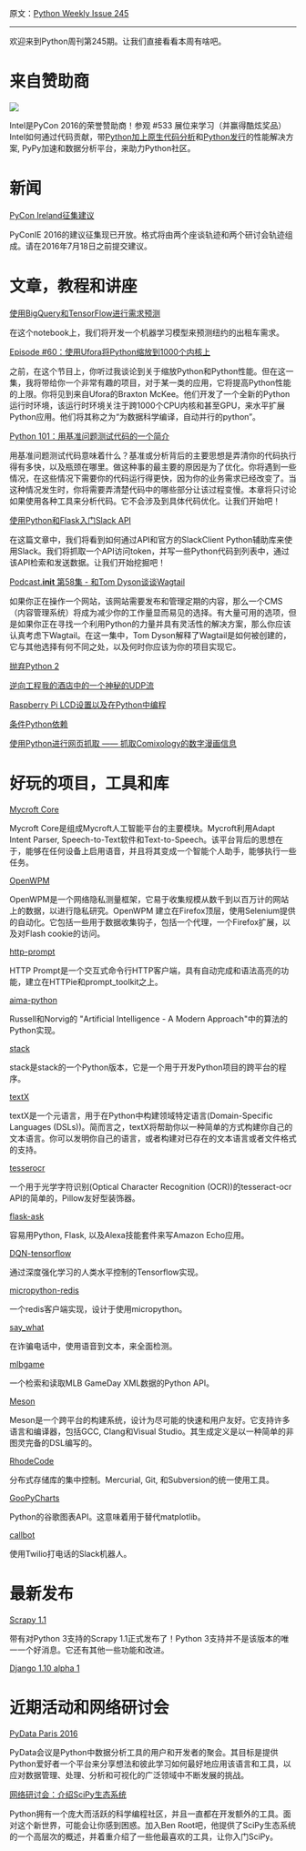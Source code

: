原文：[Python Weekly Issue 245](http://us2.campaign-archive2.com/?u=e2e180baf855ac797ef407fc7&id=bb4672538f&e=148158c7b4)

---

欢迎来到Python周刊第245期。让我们直接看看本周有啥吧。

# 来自赞助商

[![](https://gallery.mailchimp.com/e2e180baf855ac797ef407fc7/images/711a53fa-d9a3-4b1d-897c-853ccb078c96.png)](https://software.intel.com/en-us/intel-sdp-home)

Intel是PyCon 2016的荣誉赞助商！参观 #533 展位来学习（并赢得酷炫奖品）Intel如何通过代码贡献，带[Python加上原生代码分析](https://software.intel.com/en-us/python-profiling)和[Python发行](https://software.intel.com/en-us/python-distribution)的性能解决方案, PyPy加速和数据分析平台，来助力Python社区。


# 新闻

[PyCon Ireland征集建议](https://python.ie/pycon-2016/call-proposals/)

PyConIE 2016的建议征集现已开放。格式将由两个座谈轨迹和两个研讨会轨迹组成。请在2016年7月18日之前提交建议。


# 文章，教程和讲座

[使用BigQuery和TensorFlow进行需求预测](http://nbviewer.jupyter.org/github/GoogleCloudPlatform/training-data-analyst/blob/blog_20160513/CPB100/lab4a/demandforecast.ipynb)

在这个notebook上，我们将开发一个机器学习模型来预测纽约的出租车需求。

[Episode #60：使用Ufora将Python缩放到1000个内核上](https://talkpython.fm/episodes/show/60/scaling-python-to-1000-s-of-cores-with-ufora)

之前，在这个节目上，你听过我谈论到关于缩放Python和Python性能。但在这一集，我将带给你一个非常有趣的项目，对于某一类的应用，它将提高Python性能的上限。你将见到来自Ufora的Braxton McKee。他们开发了一个全新的Python运行时环境，该运行时环境关注于跨1000个CPU内核和甚至GPU，来水平扩展Python应用。他们将其称之为“为数据科学编译，自动并行的python”。

[Python 101：用基准问题测试代码的一个简介](http://www.blog.pythonlibrary.org/2016/05/24/python-101-an-intro-to-benchmarking-your-code/)

用基准问题测试代码意味着什么？基准或分析背后的主要思想是弄清你的代码执行得有多快，以及瓶颈在哪里。做这种事的最主要的原因是为了优化。你将遇到一些情况，在这些情况下需要你的代码运行得更快，因为你的业务需求已经改变了。当这种情况发生时，你将需要弄清楚代码中的哪些部分让该过程变慢。本章将只讨论如果使用各种工具来分析代码。它不会涉及到具体代码优化。让我们开始吧！

[使用Python和Flask入门Slack API](https://realpython.com/blog/python/getting-started-with-the-slack-api-using-python-and-flask)

在这篇文章中，我们将看到如何通过API和官方的SlackClient Python辅助库来使用Slack。我们将抓取一个API访问token，并写一些Python代码到列表中，通过该API检索和发送数据。让我们开始挖掘吧！

[Podcast.__init__ 第58集 - 和Tom Dyson谈谈Wagtail](http://pythonpodcast.com/tom-dyson-wagtail.html)

如果你正在操作一个网站，该网站需要发布和管理定期的内容，那么一个CMS（内容管理系统）将成为减少你的工作量显而易见的选择。有大量可用的选项，但是如果你正在寻找一个利用Python的力量并具有灵活性的解决方案，那么你应该认真考虑下Wagtail。在这一集中，Tom Dyson解释了Wagtail是如何被创建的，它与其他选择有何不同之处，以及何时你应该为你的项目实现它。

[抛弃Python 2](https://asmeurer.github.io/blog/posts/moving-away-from-python-2/) 

[逆向工程我的酒店中的一个神秘的UDP流](http://wiki.gkbrk.com/Hotel_Music.html)

[Raspberry Pi LCD设置以及在Python中编程](https://www.youtube.com/watch?v=zC3i3CbKZfw)

[条件Python依赖](https://hynek.me/articles/conditional-python-dependencies/) 

[使用Python进行网页抓取 —— 抓取Comixology的数字漫画信息](http://felipegalvao.com.br/blog/2016/05/24/web-scraping-with-python-scraping-digital-comics-information-from-comixology/)


# 好玩的项目，工具和库

[Mycroft Core](https://github.com/MycroftAI/mycroft-core)

Mycroft Core是组成Mycroft人工智能平台的主要模块。Mycroft利用Adapt Intent Parser, Speech-to-Text软件和Text-to-Speech。该平台背后的思想在于，能够在任何设备上启用语音，并且将其变成一个智能个人助手，能够执行一些任务。

[OpenWPM](https://github.com/citp/OpenWPM)

OpenWPM是一个网络隐私测量框架，它易于收集规模从数千到以百万计的网站上的数据，以进行隐私研究。OpenWPM 建立在Firefox顶层，使用Selenium提供的自动化。它包括一些用于数据收集钩子，包括一个代理，一个Firefox扩展，以及对Flash cookie的访问。

[http-prompt](https://github.com/eliangcs/http-prompt)

HTTP Prompt是一个交互式命令行HTTP客户端，具有自动完成和语法高亮的功能，建立在HTTPie和prompt_toolkit之上。

[aima-python](https://github.com/aimacode/aima-python)

Russell和Norvig的 "Artificial Intelligence - A Modern Approach"中的算法的Python实现。

[stack](https://github.com/RyanKung/stack) 

stack是stack的一个Python版本，它是一个用于开发Python项目的跨平台的程序。

[textX](https://github.com/igordejanovic/textX) 

textX是一个元语言，用于在Python中构建领域特定语言(Domain-Specific Languages (DSLs))。简而言之，textX将帮助你以一种简单的方式构建你自己的文本语言。你可以发明你自己的语言，或者构建对已存在的文本语言或者文件格式的支持。

[tesserocr](https://github.com/sirfz/tesserocr)

一个用于光学字符识别(Optical Character Recognition (OCR))的tesseract-ocr API的简单的，Pillow友好型装饰器。

[flask-ask](https://github.com/johnwheeler/flask-ask)

容易用Python, Flask, 以及Alexa技能套件来写Amazon Echo应用。

[DQN-tensorflow](https://github.com/devsisters/DQN-tensorflow)

通过深度强化学习的人类水平控制的Tensorflow实现。

[micropython-redis](https://github.com/dwighthubbard/micropython-redis)

一个redis客户端实现，设计于使用micropython。

[say_what](https://github.com/joshnewlan/say_what)

在诈骗电话中，使用语音到文本，来全面检测。

[mlbgame](https://github.com/zachpanz88/mlbgame)

一个检索和读取MLB GameDay XML数据的Python API。

[Meson](https://github.com/mesonbuild/meson/)

Meson是一个跨平台的构建系统，设计为尽可能的快速和用户友好。它支持许多语言和编译器，包括GCC, Clang和Visual Studio。其生成定义是以一种简单的非图灵完备的DSL编写的。

[RhodeCode](https://rhodecode.com/download/community) 

分布式存储库的集中控制。Mercurial, Git, 和Subversion的统一使用工具。

[GooPyCharts](https://github.com/Dfenestrator/GooPyCharts)

Python的谷歌图表API。这意味着用于替代matplotlib。

[callbot](https://github.com/makaimc/callbot)

使用Twilio打电话的Slack机器人。


# 最新发布

[Scrapy 1.1](https://blog.scrapinghub.com/2016/05/25/data-extraction-with-scrapy-and-python-3/)
 
带有对Python 3支持的Scrapy 1.1正式发布了！Python 3支持并不是该版本的唯一一个好消息。它还有其他一些功能和改进。

[Django 1.10 alpha 1](https://www.djangoproject.com/weblog/2016/may/20/django-110-alpha-1-released/)


# 近期活动和网络研讨会

[PyData Paris 2016](http://pydata.org/paris2016/)

PyData会议是Python中数据分析工具的用户和开发者的聚会。其目标是提供Python爱好者一个平台来分享想法和彼此学习如何最好地应用该语言和工具，以应对数据管理、处理、分析和可视化的广泛领域中不断发展的挑战。

[网络研讨会：介绍SciPy生态系统](http://www.oreilly.com/pub/e/3714)

Python拥有一个庞大而活跃的科学编程社区，并且一直都在开发额外的工具。面对这个新世界，可能会让你感到困惑。加入Ben Root吧，他提供了SciPy生态系统的一个高层次的概述，并着重介绍了一些他最喜欢的工具，让你入门SciPy。